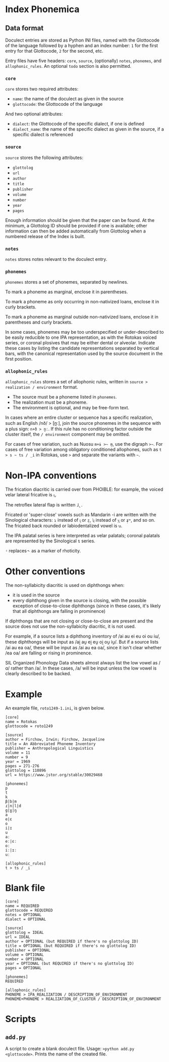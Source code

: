 # Index Phonemica

## Data format

Doculect entries are stored as Python INI files, named with the Glottocode of the language followed by a hyphen and an index number: `1` for the first entry for that Glottocode, `2` for the second, etc. 

Entry files have five headers: `core`, `source`, (optionally) `notes`, `phonemes`, and `allophonic_rules`. An optional `todo` section is also permitted.

### `core`

`core` stores two required attributes:
- `name`: the name of the doculect as given in the source
- `glottocode`: the Glottocode of the language

And two optional attributes:
- `dialect`: the Glottocode of the specific dialect, if one is defined
- `dialect_name`: the name of the specific dialect as given in the source, if a specific dialect is referenced

### `source`

`source` stores the following attributes:
- `glottolog`
- `url`
- `author`
- `title`
- `publisher`
- `volume`
- `number`
- `year`
- `pages`

Enough information should be given that the paper can be found. At the minimum, a Glottolog ID should be provided if one is available; other information can then be added automatically from Glottolog when a numbered release of the Index is built.

### `notes`

`notes` stores notes relevant to the doculect entry.

### `phonemes`

`phonemes` stores a set of phonemes, separated by newlines.

To mark a phoneme as marginal, enclose it in parentheses.

To mark a phoneme as only occurring in non-nativized loans, enclose it in curly brackets.

To mark a phoneme as marginal outside non-nativized loans, enclose it in parentheses and curly brackets.

In some cases, phonemes may be too underspecified or under-described to be easily reducible to one IPA representation, as with the Rotokas voiced series, or coronal plosives that may be either dental or alveolar. Indicate these cases by listing the candidate representations separated by vertical bars, with the canonical representation used by the source document in the first position.

### `allophonic_rules`

`allophonic_rules` stores a set of allophonic rules, written in `source > realization / environment` format.

- The source must be a phoneme listed in `phonemes`.
- The realization must be a phoneme.
- The environment is optional, and may be free-form text.

In cases where an entire cluster or sequence has a specific realization, such as English /nð/ > [n̪ː], join the source phonemes in the sequence with a plus sign: `n+ð > n̪ː`. If this rule has no conditioning factor outside the cluster itself, the `/ environment` component may be omitted.

For cases of free variation, such as Nuosu `m+ɨ >~ m̩`, use the digraph `>~`. For cases of free variation among obligatory conditioned allophones, such as `t > s ~ ts / _i` in Rotokas, use `>` and separate the variants with `~`.

# Non-IPA conventions

The frication diacritic is carried over from PHOIBLE: for example, the voiced velar lateral fricative is `ʟ͓`.

The retroflex lateral flap is written `ɺ̢`.

Fricated or 'super-close' vowels such as Mandarin -i are written with the Sinological characters: `ɿ` instead of `i͓` or `z̩`, `ʮ` instead of `y͓` or `ʑ̩ʷ`, and so on. The fricated back rounded or labiodentalized vowel is `ꭒ`.

The IPA palatal series is here interpreted as velar palatals; coronal palatals are represented by the Sinological `ȶ` series.

`ʵ` replaces `˞` as a marker of rhoticity.

# Other conventions

The non-syllabicity diacritic is used on diphthongs when:

- it is used in the source
- every diphthong given in the source is closing, with the possible exception of close-to-close diphthongs (since in these cases, it's likely that all diphthongs are falling in prominence)

If diphthongs that are not closing or close-to-close are present and the source does not use the non-syllabicity diacritic, it is not used.

For example, if a source lists a diphthong inventory of /ai au ei eu oi ou iu/, these diphthongs will be input as /ai̯ au̯ ei̯ eu̯ oi̯ ou̯ iu̯/. But if a source lists /ai au ea oa/, these will be input as /ai au ea oa/, since it isn't clear whether /ea oa/ are falling or rising in prominence. 

SIL Organized Phonology Data sheets almost always list the low vowel as /ɑ/ rather than /a/. In these cases, /a/ will be input unless the low vowel is clearly described to be backed.

# Example

An example file, `roto1249-1.ini`, is given below.

```
[core]
name = Rotokas
glottocode = roto1249

[source]
author = Firchow, Irwin; Firchow, Jacqueline
title = An Abbreviated Phoneme Inventory
publisher = Anthropological Linguistics
volume = 11
number = 9
year = 1969
pages = 271-276
glottolog = 110896
url = https://www.jstor.org/stable/30029468

[phonemes]
p
t
k
β|b|m
ɾ|n|l|d
g|ɣ|ŋ
a
e|ɛ
o
i|ɪ
u
aː
eː|ɛː
oː
iː|ɪː
uː

[allophonic_rules]
t > ts / _i
```

# Blank file

```
[core]
name = REQUIRED
glottocode = REQUIRED
notes = OPTIONAL
dialect = OPTIONAL

[source]
glottolog = IDEAL
url = IDEAL
author = OPTIONAL (but REQUIRED if there's no glottolog ID)
title = OPTIONAL (but REQUIRED if there's no glottolog ID)
publisher = OPTIONAL
volume = OPTIONAL
number = OPTIONAL
year = OPTIONAL (but REQUIRED if there's no glottolog ID)
pages = OPTIONAL

[phonemes]
REQUIRED

[allophonic_rules]
PHONEME > IPA_REALIZATION / DESCRIPTION_OF_ENVIRONMENT
PHONEME+PHONEME > REALIZATION_OF_CLUSTER / DESCRIPTION_OF_ENVIRONMENT
```

# Scripts

## `add.py`

A script to create a blank doculect file. Usage: `>python add.py <glottocode>`. Prints the name of the created file.